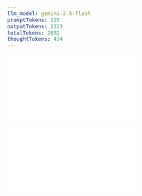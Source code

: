 ```yaml
---
llm_model: gemini-2.5-flash
promptTokens: 225
outputTokens: 2223
totalTokens: 2882
thoughtTokens: 434
---
```


![@](steps/concept.39be6c74.md)

![@](steps/response.09ccf909.md)